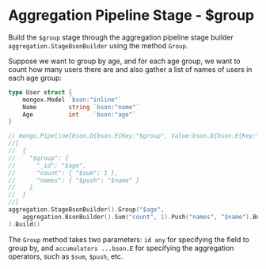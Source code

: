 # Aggregation Pipeline Stage - $group
Build the `$group` stage through the aggregation pipeline stage builder `aggregation.StageBsonBuilder` using the method `Group`.

Suppose we want to group by age, and for each age group, we want to count how many users there are and also gather a list of names of users in each age group:

```go
type User struct {
	mongox.Model `bson:"inline"`
	Name         string `bson:"name"`
	Age          int    `bson:"age"`
}

// mongo.Pipeline{bson.D{bson.E{Key:"$group", Value:bson.D{bson.E{Key:"_id", Value:"$age"}, bson.E{Key:"count", Value:bson.D{bson.E{Key:"$sum", Value:1}}}, bson.E{Key:"names", Value:bson.D{bson.E{Key:"$push", Value:"$name"}}}}}}}
//[
//  {
//    "$group": {
//      "_id": "$age",
//      "count": { "$sum": 1 },
//      "names": { "$push": "$name" }
//    }
//  }
//]
aggregation.StageBsonBuilder().Group("$age",
    aggregation.BsonBuilder().Sum("count", 1).Push("names", "$name").Build()...,
).Build()
```

 The `Group` method takes two parameters: `id any` for specifying the field to group by, and `accumulators ...bson.E` for specifying the aggregation operators, such as `$sum`, `$push`, etc.
